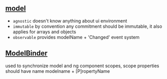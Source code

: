 ## [model](https://github.com/klumba12/qgrid/blob/master/src/core/infrastrucure/model.js)

* `agnostic` doesn't know anything about ui environment
* `immutable` by convention any commitment should be immutable, it also applies for arrays and objects
* `observable` provides modelName + 'Changed' event system

## [ModelBinder](https://github.com/klumba12/qgrid/blob/master/src/core/infrastructure/model.bind.js)
used to synchronize model and ng component scopes, scope properties should have name modelname + [P]ropertyName
